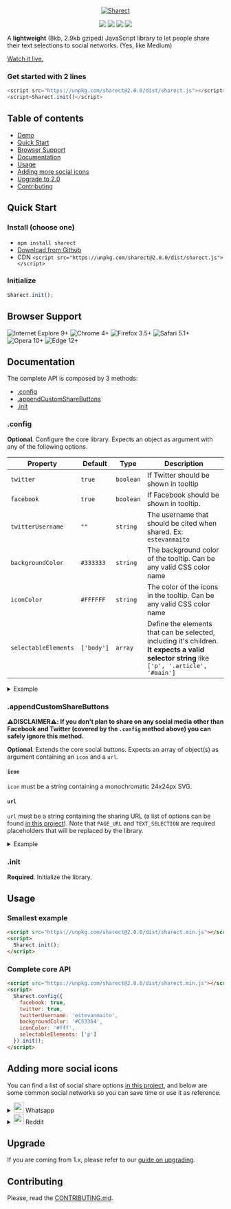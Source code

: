 <p align="center">
  <a href="https://estevanmaito.github.io/sharect"><img alt="Sharect" src="./docs/sharect.gif"></a>
</p>

<p align="center">
  <a href="https://www.npmjs.com/package/sharect"><img src="https://img.shields.io/npm/v/sharect.svg?style=flat-square"></a>
  <a href="https://github.com/estevanmaito/sharect/releases/download/2.0.0/sharect.js"><img src="https://img.shields.io/github/downloads/estevanmaito/sharect/total.svg?style=flat-square"></a>
  <a href="https://github.com/estevanmaito/sharect"><img src="https://img.shields.io/npm/l/sharect.svg?style=flat-square"></a>
  <a href="http://twitter.com/home?status=Sharect%20is%20a%20JavaScript%20library%20to%20let%20people%20share%20their%20text%20selections%20to%20social%20networks%20%23Sharect%20via%20%40estevanmaito"><img src="https://img.shields.io/twitter/url/https/shields.io.svg?style=social"></a>
</p>

A **lightweight** (8kb, 2.9kb gziped) JavaScript library to let people share their text selections to social networks. (Yes, like Medium)

[Watch it live.](https://estevanmaito.github.io/sharect)

### Get started with 2 lines

```javascript
<script src="https://unpkg.com/sharect@2.0.0/dist/sharect.js"></script>
<script>Sharect.init()</script>
```

## Table of contents

- [Demo](https://estevanmaito.github.io/sharect)
- [Quick Start](#quick-start)
- [Browser Support](#browser-support)
- [Documentation](#documentation)
- [Usage](#usage)
- [Adding more social icons](#adding-more-social-icons)
- [Upgrade to 2.0](#upgrade)
- [Contributing](#contributing)

## Quick Start

### Install (choose one)

- `npm install sharect`
- [Download from Github](https://github.com/estevanmaito/sharect/releases/download/2.0.0/sharect.js)
- CDN `<script src="https://unpkg.com/sharect@2.0.0/dist/sharect.js"></script>`

### Initialize

```javascript
Sharect.init();
```

## Browser Support

![Internet Explore 9+](/docs/browsers/ie.png)
![Chrome 4+](/docs/browsers/chrome.png)
![Firefox 3.5+](/docs/browsers/firefox.png)
![Safari 5.1+](/docs/browsers/safari.png)
![Opera 10+](/docs/browsers/opera.png)
![Edge 12+](/docs/browsers/edge.png)

## Documentation

The complete API is composed by 3 methods:

- [.config](#config)
- [.appendCustomShareButtons](#appendcustomsharebuttons)
- [.init](#init)

### .config

**Optional**. Configure the core library. Expects an object as argument with any of the following options.

Property | Default | Type | Description
-- | -- | -- | --
`twitter` | `true` | `boolean` | If Twitter should be shown in tooltip
`facebook` | `true` | `boolean` | If Facebook should be shown in tooltip.
`twitterUsername` | `""` | `string` | The username that should be cited when shared. Ex: `estevanmaito`
`backgroundColor` | `#333333` | `string` | The background color of the tooltip. Can be any valid CSS color name
`iconColor` | `#FFFFFF` | `string` | The color of the icons in the tooltip. Can be any valid CSS color name
`selectableElements` | `['body']` | `array` | Define the elements that can be selected, including it's children. **It expects a valid selector string** like `['p', '.article', '#main']`

<details><summary>Example</summary>

```javascript
Sharect.config({
  twitterUsername: 'estevanmaito',
  backgroundColor: '#C53364'
}).init()
```

Result

![result](/docs/simple-pink.png)
</details>

### .appendCustomShareButtons

**⚠️DISCLAIMER⚠️: If you don't plan to share on any social media other than Facebook and Twitter (covered by the `.config` method above) you can safely ignore this method.**

**Optional**. Extends the core social buttons. Expects an array of object(s) as argument containing an `icon` and a `url`.

#### `icon`

`icon` must be a string containing a monochromatic 24x24px SVG.

#### `url`

`url` must be a string containing the sharing URL (a list of options can be found [in this project](https://github.com/bradvin/social-share-urls)). Note that `PAGE_URL` and `TEXT_SELECTION` are required placeholders that will be replaced by the library.

<details><summary>Example</summary>

```javascript
Sharect.appendCustomShareButtons([{
  icon: '<svg xmlns="http://www.w3.org/2000/svg" width="24" height="24" viewBox="0 0 478.165 478.165"><path d="M478.165 232.946c0 128.567-105.057 232.966-234.679 232.966-41.102 0-79.814-10.599-113.445-28.969L0 478.165l42.437-125.04c-21.438-35.065-33.77-76.207-33.77-120.159C8.667 104.34 113.763 0 243.485 0c129.623 0 234.68 104.34 234.68 232.946zM243.485 37.098c-108.802 0-197.422 87.803-197.422 195.868 0 42.915 13.986 82.603 37.576 114.879l-24.586 72.542 75.849-23.968c31.121 20.481 68.457 32.296 108.583 32.296 108.723 0 197.323-87.843 197.323-195.908 0-107.886-88.6-195.709-197.323-195.709zM361.931 286.62c-1.395-2.331-5.22-3.746-10.898-6.814-5.917-2.849-34.089-16.497-39.508-18.37-5.16-1.913-8.986-2.849-12.811 2.829-4.005 5.638-14.903 18.629-18.23 22.354-3.546 3.785-6.854 4.264-12.552 1.435-5.618-2.809-24.267-8.866-46.203-28.391-17.055-15.042-28.67-33.711-31.997-39.508-3.427-5.758-.398-8.826 2.471-11.635 2.69-2.59 5.778-6.734 8.627-10.041 2.969-3.287 3.905-5.638 5.798-9.424 1.913-3.905.936-7.192-.478-10.141-1.415-2.849-13.01-30.881-17.752-42.337-4.841-11.416-9.543-9.523-12.871-9.523-3.467 0-7.212-.478-11.117-.478-3.785 0-10.041 1.395-15.381 7.192-5.2 5.658-20.123 19.465-20.123 47.597 0 28.052 20.601 55.308 23.55 59.053 2.869 3.785 39.747 63.197 98.303 86.07 58.476 22.872 58.476 15.321 69.115 14.365 10.38-.956 34.069-13.867 38.811-27.096 4.66-13.45 4.66-24.766 3.246-27.137z"/></svg>',
  url: 'https://api.whatsapp.com/send?text=TEXT_SELECTION%20PAGE_URL'
}]).init()
```

Result

![result](/docs/complete.png)
</details>

### .init

**Required**. Initialize the library.

## Usage

### Smallest example

```html
<script src="https://unpkg.com/sharect@2.0.0/dist/sharect.min.js"></script>
<script>
  Sharect.init();
</script>
```

### Complete core API

```html
<script src="https://unpkg.com/sharect@2.0.0/dist/sharect.min.js"></script>
<script>
  Sharect.config({
    facebook: true,
    twitter: true,
    twitterUsername: 'estevanmaito',
    backgroundColor: '#C53364',
    iconColor: '#fff',
    selectableElements: ['p']
  }).init();
</script>
```

## Adding more social icons

You can find a list of social share options [in this project](https://github.com/bradvin/social-share-urls), and below are some common social networks so you can save time or use it as reference.

<details><summary><img src="https://camo.githubusercontent.com/e7e945f0a3889033af612fe079140af72609c199/68747470733a2f2f6564656e742e6769746875622e696f2f537570657254696e7949636f6e732f696d616765732f7376672f77686174736170702e737667" width="24"> Whatsapp</summary>

```javascript
{
  icon: '<svg xmlns="http://www.w3.org/2000/svg" width="24" height="24" viewBox="0 0 478.165 478.165"><path d="M478.165 232.946c0 128.567-105.057 232.966-234.679 232.966-41.102 0-79.814-10.599-113.445-28.969L0 478.165l42.437-125.04c-21.438-35.065-33.77-76.207-33.77-120.159C8.667 104.34 113.763 0 243.485 0c129.623 0 234.68 104.34 234.68 232.946zM243.485 37.098c-108.802 0-197.422 87.803-197.422 195.868 0 42.915 13.986 82.603 37.576 114.879l-24.586 72.542 75.849-23.968c31.121 20.481 68.457 32.296 108.583 32.296 108.723 0 197.323-87.843 197.323-195.908 0-107.886-88.6-195.709-197.323-195.709zM361.931 286.62c-1.395-2.331-5.22-3.746-10.898-6.814-5.917-2.849-34.089-16.497-39.508-18.37-5.16-1.913-8.986-2.849-12.811 2.829-4.005 5.638-14.903 18.629-18.23 22.354-3.546 3.785-6.854 4.264-12.552 1.435-5.618-2.809-24.267-8.866-46.203-28.391-17.055-15.042-28.67-33.711-31.997-39.508-3.427-5.758-.398-8.826 2.471-11.635 2.69-2.59 5.778-6.734 8.627-10.041 2.969-3.287 3.905-5.638 5.798-9.424 1.913-3.905.936-7.192-.478-10.141-1.415-2.849-13.01-30.881-17.752-42.337-4.841-11.416-9.543-9.523-12.871-9.523-3.467 0-7.212-.478-11.117-.478-3.785 0-10.041 1.395-15.381 7.192-5.2 5.658-20.123 19.465-20.123 47.597 0 28.052 20.601 55.308 23.55 59.053 2.869 3.785 39.747 63.197 98.303 86.07 58.476 22.872 58.476 15.321 69.115 14.365 10.38-.956 34.069-13.867 38.811-27.096 4.66-13.45 4.66-24.766 3.246-27.137z"/></svg>',
  url: 'https://api.whatsapp.com/send?text=TEXT_SELECTION%20PAGE_URL'
}
```
</details>

<details><summary><img src="https://camo.githubusercontent.com/2ed658492cb094825d26b06c1275a7e0414f32e4/68747470733a2f2f6564656e742e6769746875622e696f2f537570657254696e7949636f6e732f696d616765732f7376672f7265646469742e737667" width="24"> Reddit</summary>

```javascript
{
  icon: '<svg xmlns="http://www.w3.org/2000/svg" width="24" height="24"><path d="M133.333 300c0 18.41 14.924 33.333 33.333 33.333S200 318.41 200 300s-14.924-33.333-33.333-33.333S133.333 281.59 133.333 300zm200 0c0 18.41 14.924 33.333 33.333 33.333S400 318.41 400 300s-14.924-33.333-33.333-33.333S333.333 281.59 333.333 300zm1.621 71.238c8.585-6.763 21.029-5.288 27.796 3.298 6.765 8.587 5.287 21.03-3.3 27.796-23.905 18.832-60.324 31.001-92.783 31.001s-68.879-12.169-92.783-31.001c-8.586-6.766-10.062-19.209-3.298-27.796 6.765-8.584 19.209-10.061 27.794-3.298 13.762 10.843 41.001 22.512 68.287 22.512s54.524-11.669 68.287-22.512zm198.379-137.905c0-36.819-29.849-66.667-66.667-66.667-25.06 0-46.871 13.839-58.256 34.282-34.268-18.747-76.019-30.857-121.501-33.65l39.782-89.336 76.142 21.979c6.852 19.449 25.376 33.393 47.166 33.393 27.614 0 50-22.386 50-50s-22.386-50-50-50c-19.042 0-35.595 10.647-44.038 26.309l-84.848-24.491c-9.49-2.739-19.551 1.938-23.567 10.964l-54.048 121.368c-44.342 3.123-85.032 15.116-118.56 33.456-11.388-20.443-33.211-34.273-58.272-34.273C29.848 166.667 0 196.515 0 233.333c0 27.246 16.355 50.653 39.777 60.991-4.203 12.514-6.444 25.575-6.444 39.009C33.333 425.381 137.8 500 266.667 500 395.532 500 500 425.381 500 333.333c0-13.434-2.239-26.491-6.44-39.003 23.42-10.339 39.773-33.75 39.773-60.997zM450 64.583c10.355 0 18.75 8.395 18.75 18.75s-8.395 18.75-18.75 18.75-18.75-8.395-18.75-18.75 8.394-18.75 18.75-18.75zM33.333 233.333c0-18.38 14.953-33.333 33.333-33.333 13.285 0 24.777 7.814 30.128 19.087-17.42 13.211-31.857 28.449-42.534 45.174-12.252-4.931-20.927-16.932-20.927-30.928zm233.334 227.084c-107.005 0-193.75-56.897-193.75-127.084 0-70.186 86.745-127.083 193.75-127.083s193.75 56.897 193.75 127.083c0 70.187-86.746 127.084-193.75 127.084zm212.406-196.156c-10.677-16.725-25.113-31.964-42.534-45.175C441.89 207.814 453.381 200 466.667 200c18.38 0 33.333 14.953 33.333 33.333 0 13.996-8.675 25.997-20.927 30.928z"/></svg>',
  url: 'https://reddit.com/submit?url=PAGE_URL&title=TEXT_SELECTION'
}
```
</details>

## Upgrade

If you are coming from 1.x, please refer to our [guide on upgrading](/UPGRADING.md).

## Contributing

Please, read the [CONTRIBUTING.md](CONTRIBUTING.md).